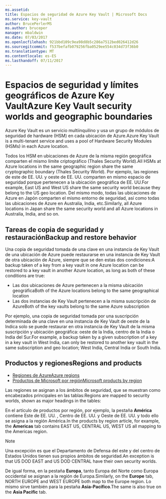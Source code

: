 ```yaml
---
ms.assetid: 
title: Espacios de seguridad de Azure Key Vault | Microsoft Docs
ms.service: key-vault
author: BrucePerlerMS
ms.author: bruceper
manager: mbaldwin
ms.date: 07/03/2017
ms.openlocfilehash: 921bbd109c9ea98d8b5c286a7512bed026412d26
ms.sourcegitcommit: f537befafb079256fba0529ee554c034d73f36b0
ms.translationtype: MT
ms.contentlocale: es-ES
ms.lasthandoff: 07/11/2017
---
```

# <a name="azure-key-vault-security-worlds-and-geographic-boundaries"></a><span data-ttu-id="c569f-102">Espacios de seguridad y límites geográficos de Azure Key Vault</span><span class="sxs-lookup"><span data-stu-id="c569f-102">Azure Key Vault security worlds and geographic boundaries</span></span>

<span data-ttu-id="c569f-103">Azure Key Vault es un servicio multiinquilino y usa un grupo de módulos de seguridad de hardware (HSM) en cada ubicación de Azure.</span><span class="sxs-lookup"><span data-stu-id="c569f-103">Azure Key Vault is a multi-tenant service and uses a pool of Hardware Security Modules (HSMs) in each Azure location.</span></span> 

<span data-ttu-id="c569f-104">Todos los HSM en ubicaciones de Azure de la misma región geográfica comparten el mismo límite criptográfico (Thales Security World).</span><span class="sxs-lookup"><span data-stu-id="c569f-104">All HSMs at Azure locations in the same geographic region share the same cryptographic boundary (Thales Security World).</span></span> <span data-ttu-id="c569f-105">Por ejemplo, las regiones de este de EE. UU. y oeste de EE. UU. comparten en mismo espacio de seguridad porque pertenecen a la ubicación geográfica de EE. UU.</span><span class="sxs-lookup"><span data-stu-id="c569f-105">For example, East US and West US share the same security world because they belong to the US geo location.</span></span> <span data-ttu-id="c569f-106">Del mismo modo, todas las ubicaciones de Azure en Japón comparten el mismo entorno de seguridad, así como todas las ubicaciones de Azure en Australia, India, etc.</span><span class="sxs-lookup"><span data-stu-id="c569f-106">Similarly, all Azure locations in Japan share the same security world and all Azure locations in Australia, India, and so on.</span></span> 

## <a name="backup-and-restore-behavior"></a><span data-ttu-id="c569f-107">Tareas de copia de seguridad y restauración</span><span class="sxs-lookup"><span data-stu-id="c569f-107">Backup and restore behavior</span></span>

<span data-ttu-id="c569f-108">Una copia de seguridad tomada de una clave en una instancia de Key Vault de una ubicación de Azure puede restaurarse en una instancia de Key Vault de otra ubicación de Azure, siempre que se den estas dos condiciones:</span><span class="sxs-lookup"><span data-stu-id="c569f-108">A backup taken of a key from a key vault in one Azure location can be restored to a key vault in another Azure location, as long as both of these conditions are true:</span></span>

- <span data-ttu-id="c569f-109">Las dos ubicaciones de Azure pertenecen a la misma ubicación geográfica</span><span class="sxs-lookup"><span data-stu-id="c569f-109">Both of the Azure locations belong to the same geographical location</span></span>
- <span data-ttu-id="c569f-110">Las dos instancias de Key Vault pertenecen a la misma suscripción de Azure</span><span class="sxs-lookup"><span data-stu-id="c569f-110">Both of the key vaults belong to the same Azure subscription</span></span>

<span data-ttu-id="c569f-111">Por ejemplo, una copia de seguridad tomada por una suscripción determinada de una clave en una instancia de Key Vault de oeste de la Indica solo se puede restaurar en otra instancia de Key Vault de la misma suscripción y ubicación geográfica: oeste de la India, centro de la India o India del Sur.</span><span class="sxs-lookup"><span data-stu-id="c569f-111">For example, a backup taken by a given subscription of a key in a key vault in West India, can only be restored to another key vault in the same subscription and geo location; West India, Central India or South India.</span></span>

## <a name="regions-and-products"></a><span data-ttu-id="c569f-112">Productos y regiones</span><span class="sxs-lookup"><span data-stu-id="c569f-112">Regions and products</span></span>

- [<span data-ttu-id="c569f-113">Regiones de Azure</span><span class="sxs-lookup"><span data-stu-id="c569f-113">Azure regions</span></span>](https://azure.microsoft.com/regions/)
- [<span data-ttu-id="c569f-114">Productos de Microsoft por región</span><span class="sxs-lookup"><span data-stu-id="c569f-114">Microsoft products by region</span></span>](https://azure.microsoft.com/regions/services/)

<span data-ttu-id="c569f-115">Las regiones se asignan a los ámbitos de seguridad, que se muestran como encabezados principales en las tablas:</span><span class="sxs-lookup"><span data-stu-id="c569f-115">Regions are mapped to security worlds, shown as major headings in the tables:</span></span>

<span data-ttu-id="c569f-116">En el artículo de productos por región, por ejemplo, la pestaña **América** contiene Este de EE. UU. , Centro de EE. UU. y Oeste de EE. UU. y todo ello se asigna a la región América.</span><span class="sxs-lookup"><span data-stu-id="c569f-116">In the products by region article, for example, the **Americas** tab contains EAST US, CENTRAL US, WEST US all mapping to the Americas region.</span></span> 

>[!NOTE]
><span data-ttu-id="c569f-117">Una excepción es que el Departamento de Defensa del este y del centro de Estados Unidos tienen sus propios ámbitos de seguridad.</span><span class="sxs-lookup"><span data-stu-id="c569f-117">An exception is that US DOD EAST and US DOD CENTRAL have their own security worlds.</span></span> 

<span data-ttu-id="c569f-118">De igual forma, en la pestaña **Europa**, tanto Europa del Norte como Europa occidental se asignan a la región de Europa.</span><span class="sxs-lookup"><span data-stu-id="c569f-118">Similarly, on the **Europe** tab, NORTH EUROPE and WEST EUROPE both map to the Europe region.</span></span> <span data-ttu-id="c569f-119">Lo mismo sirve también para la pestaña **Asia-Pacífico**.</span><span class="sxs-lookup"><span data-stu-id="c569f-119">The same is also true on the **Asia Pacific** tab.</span></span>



